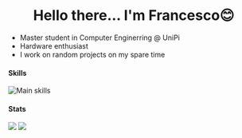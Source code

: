 <h1 align="center">Hello there... I'm Francesco😊</h1>

- Master student in Computer Enginerring @ UniPi
- Hardware enthusiast
- I work on random projects on my spare time

#### Skills
![Main skills](https://skillicons.dev/icons?i=cpp,py,mysql,html,js,java,kotlin)

#### Stats
  <img src="https://github-readme-stats.vercel.app/api?username=Fr4nKB&show_icons=true&hide=issues&theme=dark"/>
  <img src="https://github-readme-stats.vercel.app/api/top-langs/?username=Fr4nKB&layout=compact&hide=jupyter%20notebook" align="top" />
